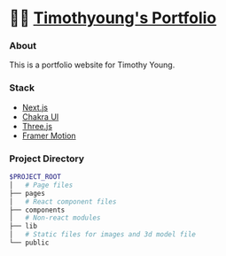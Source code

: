 # 👨‍💻 [Timothyoung's Portfolio](https://www.timothyoung97.com/)

### About

This is a portfolio website for Timothy Young.

### Stack

- [Next.js](https://nextjs.org/)
- [Chakra UI](https://chakra-ui.com/)
- [Three.js](https://threejs.org/)
- [Framer Motion](https://www.framer.com/motion/)

### Project Directory

```bash
$PROJECT_ROOT
│   # Page files
├── pages
│   # React component files
├── components
│   # Non-react modules
├── lib
│   # Static files for images and 3d model file
└── public
```
